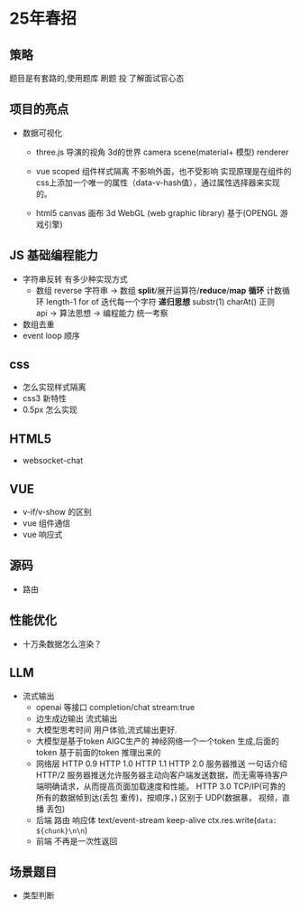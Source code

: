 # 25年春招

## 策略
题目是有套路的,使用题库
刷题 投 了解面试官心态


## 项目的亮点
- 数据可视化
  - three.js 
  导演的视角 3d的世界
  camera scene(material+ 模型) renderer 
  - vue scoped 组件样式隔离 不影响外面，也不受影响
    实现原理是在组件的css上添加一个唯一的属性（data-v-hash值），通过属性选择器来实现的。

  - html5 canvas 画布
    3d WebGL (web graphic library) 基于(OPENGL 游戏引擎)

    
## JS 基础编程能力
- 字符串反转 有多少种实现方式
  - 数组 reverse
    字符串 -> 数组 
    **split**/展开运算符/**reduce**/**map** 
**循环**
    计数循环 length-1
    for of 迭代每一个字符
**递归思想** substr(1) charAt()
正则  
    api -> 算法思想 -> 编程能力 统一考察
- 数组去重
- event loop 顺序
## css 
- 怎么实现样式隔离
- css3 新特性
- 0.5px 怎么实现

## HTML5
- websocket-chat

## VUE
- v-if/v-show 的区别
- vue 组件通信 
- vue 响应式

## 源码
- 路由

## 性能优化
- 十万条数据怎么渲染？


## LLM
- 流式输出
  - openai 等接口 completion/chat stream:true
  - 边生成边输出 流式输出
  - 大模型思考时间 用户体验,流式输出更好.
  - 大模型是基于token AIGC生产的
    神经网络一个一个token 生成,后面的token 基于前面的token 推理出来的
  - 网络层 
    HTTP 0.9 
    HTTP 1.0 
    HTTP 1.1
    HTTP 2.0 服务器推送 一句话介绍 HTTP/2 服务器推送允许服务器主动向客户端发送数据，而无需等待客户端明确请求，从而提高页面加载速度和性能。
    HTTP 3.0
    TCP/IP(可靠的 所有的数据帧到达(丢包 重传)，按顺序，) 区别于 UDP(数据暴， 视频，直播 丢包)
  - 后端
    路由
    响应体 text/event-stream keep-alive
    ctx.res.write(`data: ${chunk}\n\n`)
  - 前端 
    不再是一次性返回 
## 场景题目
- 类型判断
  